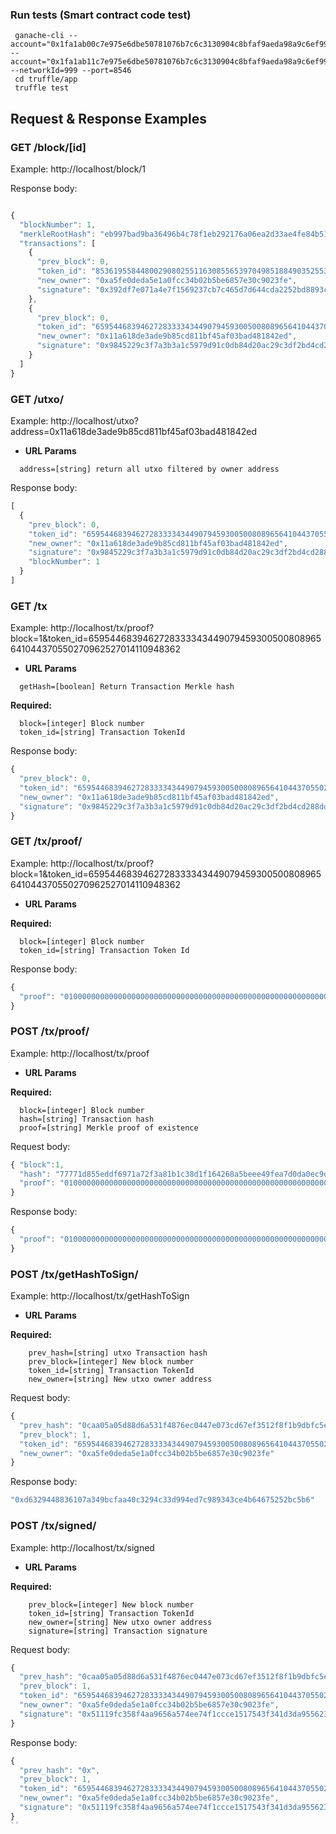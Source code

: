### Run tests (Smart contract code test) ###

```
 ganache-cli --account="0x1fa1ab00c7e975e6dbe50781076b7c6c3130904c8bfaf9aeda98a9c6ef9938e9,10000000000000000000000000000000000000000000" --account="0x1fa1ab11c7e975e6dbe50781076b7c6c3130904c8bfaf9aeda98a9c6ef9938e9,10000000000000000000000000000000000000000000" --networkId=999 --port=8546 
 cd truffle/app
 truffle test
```


## Request & Response Examples

### GET /block/[id]

Example: http://localhost/block/1

Response body:
```javascript

{
  "blockNumber": 1,
  "merkleRootHash": "eb997bad9ba36496b4c78f1eb292176a06ea2d33ae4fe84b514f066e8c11be2b",
  "transactions": [
    {
      "prev_block": 0,
      "token_id": "85361955844800290802551163085565397049851884903525530293420604591556133442855",
      "new_owner": "0xa5fe0deda5e1a0fcc34b02b5be6857e30c9023fe",
      "signature": "0x392df7e071a4e7f1569237cb7c465d7d644cda2252bd8893c0d847203619d5507d1a5d9978eea508eb8f43847d6e3126ad567af68909ae336cf63c61961d277a1b"
    },
    {
      "prev_block": 0,
      "token_id": "6595446839462728333343449079459300500808965641044370550270962527014110948362",
      "new_owner": "0x11a618de3ade9b85cd811bf45af03bad481842ed",
      "signature": "0x9845229c3f7a3b3a1c5979d91c0db84d20ac29c3df2bd4cd288dd3aec9ec075f523c2bb94b6c26747ad30525138d390054655ba192ca605fa336e699a2b29d661b"
    }
  ]
}
```

### GET /utxo/

Example: http://localhost/utxo?address=0x11a618de3ade9b85cd811bf45af03bad481842ed

*  **URL Params**
```
  address=[string] return all utxo filtered by owner address
```
   
Response body:
```javascript
[
  {
    "prev_block": 0,
    "token_id": "6595446839462728333343449079459300500808965641044370550270962527014110948362",
    "new_owner": "0x11a618de3ade9b85cd811bf45af03bad481842ed",
    "signature": "0x9845229c3f7a3b3a1c5979d91c0db84d20ac29c3df2bd4cd288dd3aec9ec075f523c2bb94b6c26747ad30525138d390054655ba192ca605fa336e699a2b29d661b",
    "blockNumber": 1
  }
]
```
### GET /tx

Example: http://localhost/tx/proof?block=1&token_id=6595446839462728333343449079459300500808965641044370550270962527014110948362

*  **URL Params**
```  
  getHash=[boolean] Return Transaction Merkle hash
```
  **Required:**
```
  block=[integer] Block number
  token_id=[string] Transaction TokenId
```

Response body:
```javascript
{
  "prev_block": 0,
  "token_id": "6595446839462728333343449079459300500808965641044370550270962527014110948362",
  "new_owner": "0x11a618de3ade9b85cd811bf45af03bad481842ed",
  "signature": "0x9845229c3f7a3b3a1c5979d91c0db84d20ac29c3df2bd4cd288dd3aec9ec075f523c2bb94b6c26747ad30525138d390054655ba192ca605fa336e699a2b29d661b"
}
```
### GET /tx/proof/

Example: http://localhost/tx/proof?block=1&token_id=6595446839462728333343449079459300500808965641044370550270962527014110948362

*  **URL Params**
 
  **Required:**
```
  block=[integer] Block number
  token_id=[string] Transaction Token Id
```

Response body:
```javascript
{
  "proof": "01000000000000000000000000000000000000000000000000000000000000000000ad3228b676f7d3cd4284a5443f17f1962b36e491b30a40b2405849e597b...64ba963b70"
}
```
### POST /tx/proof/

Example: http://localhost/tx/proof

*  **URL Params**
 
  **Required:**
```
  block=[integer] Block number
  hash=[string] Transaction hash
  proof=[string] Merkle proof of existence
```
    
Request body:

```javascript
{ "block":1,
  "hash": "77771d855eddf6971a72f3a81b1c38d1f164268a5beee49fea7d0da0ec9def8a",
  "proof": "01000000000000000000000000000000000000000000000000000000000000000000ad3228b676f7d3cd4284a5443f17f1962b36e491b30a40b2405849e597b...64ba963b70"
}
```
Response body:
```javascript
{
  "proof": "01000000000000000000000000000000000000000000000000000000000000000000ad3228b676f7d3cd4284a5443f17f1962b36e491b30a40b2405849e597b...64ba963b70"
}
```

### POST /tx/getHashToSign/

Example: http://localhost/tx/getHashToSign

*  **URL Params**
 
  **Required:**
```  
    prev_hash=[string] utxo Transaction hash
    prev_block=[integer] New block number
    token_id=[string] Transaction TokenId
    new_owner=[string] New utxo owner address
```

Request body:
```javascript
{
  "prev_hash": "0caa05a05d88d6a531f4876ec0447e073cd67ef3512f8f1b9dbfc5e4eca6b044",
  "prev_block": 1,
  "token_id": "6595446839462728333343449079459300500808965641044370550270962527014110948362",
  "new_owner": "0xa5fe0deda5e1a0fcc34b02b5be6857e30c9023fe"
}
```
Response body:
```javascript
"0xd6329448836107a349bcfaa40c3294c33d994ed7c989343ce4b64675252bc5b6"
```

### POST /tx/signed/

Example: http://localhost/tx/signed

*  **URL Params**
 
  **Required:**
```  
    prev_block=[integer] New block number
    token_id=[string] Transaction TokenId
    new_owner=[string] New utxo owner address
    signature=[string] Transaction signature
```

Request body:
```javascript
{
  "prev_hash": "0caa05a05d88d6a531f4876ec0447e073cd67ef3512f8f1b9dbfc5e4eca6b044",
  "prev_block": 1,
  "token_id": "6595446839462728333343449079459300500808965641044370550270962527014110948362",
  "new_owner": "0xa5fe0deda5e1a0fcc34b02b5be6857e30c9023fe",
  "signature": "0x51119fc358f4aa9656a574ee74f1ccce1517543f341d3da9556230f4020928fe26046adfcfe3ed5308c713a816b9971632b08fb40c84ed64e1e477d7fd7db77b1b"
}
```
Response body:

```javascript
{
  "prev_hash": "0x",
  "prev_block": 1,
  "token_id": "6595446839462728333343449079459300500808965641044370550270962527014110948362",
  "new_owner": "0xa5fe0deda5e1a0fcc34b02b5be6857e30c9023fe",
  "signature": "0x51119fc358f4aa9656a574ee74f1ccce1517543f341d3da9556230f4020928fe26046adfcfe3ed5308c713a816b9971632b08fb40c84ed64e1e477d7fd7db77b1b"
}
``
